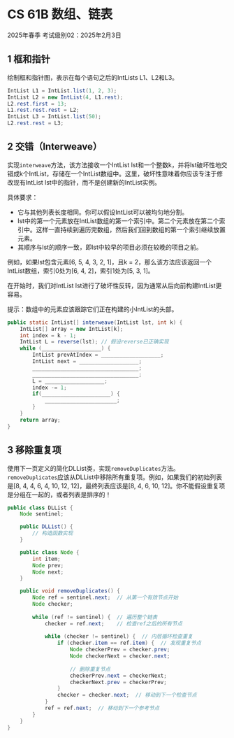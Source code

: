 # CS 61B 数组、链表
2025年春季 考试级别02：2025年2月3日

## 1 框和指针

绘制框和指针图，表示在每个语句之后的IntLists L1、L2和L3。

```java
IntList L1 = IntList.list(1, 2, 3);
IntList L2 = new IntList(4, L1.rest);
L2.rest.first = 13;
L1.rest.rest.rest = L2;
IntList L3 = IntList.list(50);
L2.rest.rest = L3;
```

## 2 交错（Interweave）

实现`interweave`方法，该方法接收一个IntList lst和一个整数k，并将lst破坏性地交错成k个IntList，存储在一个IntList数组中。这里，破坏性意味着你应该专注于修改现有IntList lst中的指针，而不是创建新的IntList实例。

具体要求：
- 它与其他列表长度相同。你可以假设IntList可以被均匀地分割。
- lst中的第一个元素放在IntList数组的第一个索引中。第二个元素放在第二个索引中。这样一直持续到遍历完数组，然后我们回到数组的第一个索引继续放置元素。
- 其顺序与lst的顺序一致，即lst中较早的项目必须在较晚的项目之前。

例如，如果lst包含元素[6, 5, 4, 3, 2, 1]，且k = 2，那么该方法应该返回一个IntList数组，索引0处为[6, 4, 2]，索引1处为[5, 3, 1]。

在开始时，我们对IntList lst进行了破坏性反转，因为通常从后向前构建IntList更容易。

提示：数组中的元素应该跟踪它们正在构建的小IntList的头部。

```java
public static IntList[] interweave(IntList lst, int k) {
    IntList[] array = new IntList[k];
    int index = k - 1;
    IntList L = reverse(lst); // 假设reverse已正确实现
    while (___________________) {
        IntList prevAtIndex = ___________________;
        IntList next = ___________________;
        __________________________________;
        __________________________________;
        L = ___________________;
        index -= 1;
        if(______________________) {
            _______________________;
        }
    }
    return array;
}
```

## 3 移除重复项

使用下一页定义的简化DLList类，实现`removeDuplicates`方法。`removeDuplicates`应该从DLList中移除所有重复项。例如，如果我们的初始列表是[8, 4, 4, 6, 4, 10, 12, 12]，最终列表应该是[8, 4, 6, 10, 12]。你不能假设重复项是分组在一起的，或者列表是排序的！

```java
public class DLList {
    Node sentinel;

    public DLList() {
        // 构造函数实现
    }

    public class Node {
        int item;
        Node prev;
        Node next;
    }

    public void removeDuplicates() {
        Node ref = sentinel.next;  // 从第一个有效节点开始
        Node checker;
        
        while (ref != sentinel) {  // 遍历整个链表
            checker = ref.next;    // 检查ref之后的所有节点
            
            while (checker != sentinel) {  // 内层循环检查重复
                if (checker.item == ref.item) {  // 发现重复节点
                    Node checkerPrev = checker.prev;
                    Node checkerNext = checker.next;
                    
                    // 删除重复节点
                    checkerPrev.next = checkerNext;
                    checkerNext.prev = checkerPrev;
                }
                checker = checker.next;  // 移动到下一个检查节点
            }
            ref = ref.next;  // 移动到下一个参考节点
        }
    }
}
```
